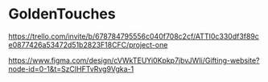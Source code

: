 # GoldenTouches

https://trello.com/invite/b/678784795556c040f708c2cf/ATTI0c330df3f89ce0877426a53472d51b2823F18CFC/project-one

https://www.figma.com/design/cVWkTEUYi0Kpkp7jbvJWIi/Gifting-website?node-id=0-1&t=SzClHFTvRvg9Vgka-1
